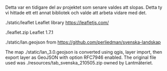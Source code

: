 Detta var en tidigare del av projektet som senare valdes att slopas.
Detta ty vi hittade ett ett annat bibliotek och valde att arbeta vidare med det.


./static/leaflet
Leaflet library https://leafletjs.com/

./leaflet.zip
Leaflet 1.7.1

./static/lan.geojson
from https://github.com/perliedman/svenska-landskap

The map ./static/lan_3.0.geojson is converted using qgis, layer import, then export layer as GeoJSON with option RFC7946 enabled. The original file used was ./resources/tab_svenska_210505.zip owned by Lantmäteriet.
